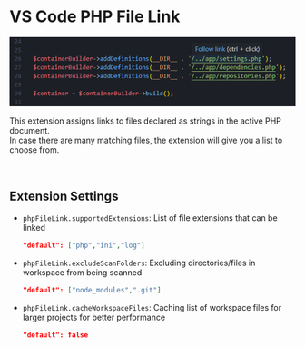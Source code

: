 # VS Code PHP File Link


![](images/php-file-link.png)

This extension assigns links to files declared as strings in the active PHP document.<br />
In case there are many matching files, the extension will give you a list to choose from.

<br />

## Extension Settings

* `phpFileLink.supportedExtensions`: 
    List of file extensions that can be linked
    ```json
    "default": ["php","ini","log"]
    ```

* `phpFileLink.excludeScanFolders`: 
    Excluding directories/files in workspace from being scanned
    ```json
    "default": ["node_modules",".git"]
    ```

* `phpFileLink.cacheWorkspaceFiles`: 
    Caching list of workspace files for larger projects for better performance
    ```json
    "default": false
    ```
